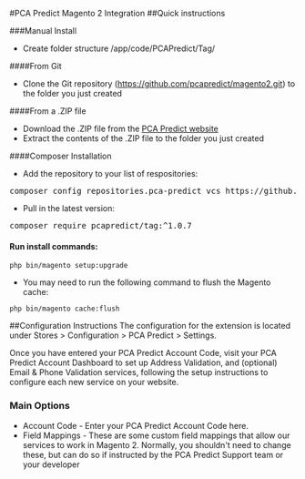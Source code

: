 #PCA Predict Magento 2 Integration
##Quick instructions

###Manual Install
- Create folder structure /app/code/PCAPredict/Tag/

####From Git
- Clone the Git repository (https://github.com/pcapredict/magento2.git) to the folder you just created

####From a .ZIP file
- Download the .ZIP file from the [PCA Predict website](http://go.postcodeanywhere.com/l/52622/2016-03-15/b2zm2r "PCA Predict")
- Extract the contents of the .ZIP file to the folder you just created

####Composer Installation
- Add the repository to your list of respositories:<br />
<pre>composer config repositories.pca-predict vcs https://github.com/PCAPredict/magento2.git</pre>
- Pull in the latest version:<br />
<pre>composer require pcapredict/tag:^1.0.7</pre>

#### Run install commands:
```
php bin/magento setup:upgrade
```
- You may need to run the following command to flush the Magento cache:
```
php bin/magento cache:flush
```

##Configuration Instructions
The configuration for the extension is located under Stores > Configuration > PCA Predict > Settings.

Once you have entered your PCA Predict Account Code, visit your PCA Predict Account Dashboard to set up Address Validation, and (optional) Email & Phone Validation services, following the setup instructions to configure each new service on your website.

 

### Main Options
- Account Code - Enter your PCA Predict Account Code here.
- Field Mappings - These are some custom field mappings that allow our services to work in Magento 2. Normally, you shouldn't need to change these, but can do so if instructed by the PCA Predict Support team or your developer

